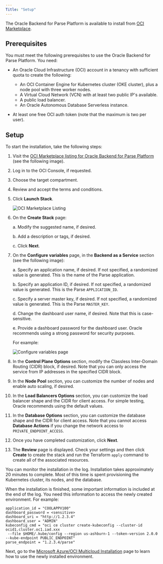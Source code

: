 ```yaml
---
Title: "Setup"
---
```


The Oracle Backend for Parse Platform is available to install from [OCI Marketplace](https://cloudmarketplace.oracle.com/marketplace/en_US/listing/139274906).

## Prerequisites

You must meet the following prerequisites to use the Oracle Backend for Parse Platform. You need:

* An Oracle Cloud Infrastructure (OCI) account in a tenancy with sufficient quota to create the following:

  * An OCI Container Engine for Kubernetes cluster (OKE cluster), plus a node pool with three worker nodes.
  * A Virtual Cloud Network (VCN) with at least two public IP's available.
  * A public load balancer.
  * An Oracle Autonomous Database Serverless instance.

* At least one free OCI auth token (note that the maximum is two per user).

## Setup

To start the installation, take the following steps:

1. Visit the [OCI Marketplace listing for Oracle Backend for Parse Platform](https://cloud.oracle.com/marketplace/application/139274906) (see the following image).
2. Log in to the OCI Console, if requested.
3. Choose the target compartment.
4. Review and accept the terms and conditions.
5. Click **Launch Stack**.

   ![OCI Marketplace Listing](../mbaas-oci-mp-listing.png)

6. On the **Create Stack** page:

   a. Modify the suggested name, if desired.
   
   b. Add a description or tags, if desired.
   
   c. Click **Next**.

7. On the **Configure variables** page, in the **Backend as a Service** section (see the following image):

   a. Specify an application name, if desired. If not specified, a randomized value is generated.  This is the name of the Parse application.
   
   b. Specify an application ID, if desired. If not specified, a randomized value is generated.  This is the Parse `APPLICATION_ID`.
   
   c. Specify a server master key, if desired. If not specified, a randomized value is generated.  This is the Parse `MASTER_KEY`.
   
   d. Change the dashboard user name, if desired. Note that this is case-sensitive.
   
   e. Provide a dashboard password for the dashboard user. Oracle recommends using a strong password for security purposes.
   
   For example:

   ![Configure variables page](../mbaas-configure-variables.png)

8. In the **Control Plane Options** section, modify the Classless Inter-Domain Routing (CIDR) block, if desired. Note that you can only access the service from IP
   addresses in the specified CIDR block.

9. In the **Node Pool** section, you can customize the number of nodes and enable auto scaling, if desired.

10. In the **Load Balancers Options** section, you can customize the load balancer shape and the CIDR for client access. For simple testing, Oracle
    recommends using the default values.

11. In the **Database Options** section, you can customize the database shape and the CIDR for client access. Note that you cannot access
    **Database Actions** if you change the network access to `PRIVATE_ENDPOINT_ACCESS`.

12. Once you have completed customization, click **Next**. 

13. The **Review** page is displayed. Check your settings and then click **Create** to create the stack and run the Terraform `apply`
    command to create all of the associated resources.  

You can monitor the installation in the log. Installation takes approximately 20 minutes to complete.  Most of this time is spent provisioning
the Kubernetes cluster, its nodes, and the database.

When the installation is finished, some important information is included at the end of the log.  You need this information to access
the newly created environment. For example:

```
application_id = "COOLAPPV100"
dashboard_password = <sensitive>
dashboard_uri = "http://1.2.3.4"
dashboard_user = "ADMIN"
kubeconfig_cmd = "oci ce cluster create-kubeconfig --cluster-id ocid1.cluster.oc1.iad.xxx
 --file $HOME/.kube/config --region us-ashburn-1 --token-version 2.0.0 --kube-endpoint PUBLIC_ENDPOINT"
parse_endpoint = "1.2.3.4/parse"
```

Next, go to the [Microsoft Azure/OCI Multicloud Installation](../azure/) page to learn how to use the newly installed environment.